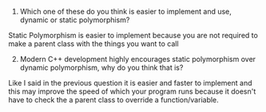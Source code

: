 1. Which one of these do you think is easier to implement and use, dynamic or static
polymorphism?
  
  Static Polymorphism is easier to implement because you are not required to make a 
  parent class with the things you want to call

2. Modern C++ development highly encourages static polymorphism over dynamic
polymorphism, why do you think that is?
  
  Like I said in the previous question it is easier and faster to implement and 
  this may improve the speed of which your program runs because it doesn't have
  to check the a parent class to override a function/variable.

